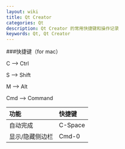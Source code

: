 ```yaml
---
layout: wiki
title: Qt Creator
categories: Qt
description: Qt Creator 的常用快捷键和操作记录
keywords: Qt, Qt Creator
---
```


###快捷键（for mac）

C --> Ctrl

S --> Shift

M --> Alt

Cmd --> Command

|功能|快捷键|
|:---|:---|
|自动完成|C-Space|
|显示/隐藏侧边栏|Cmd-0|
